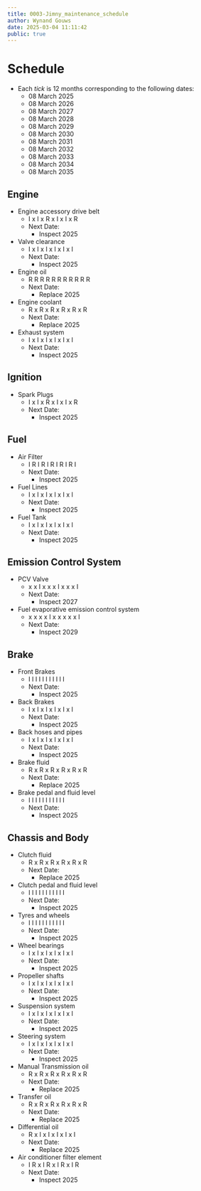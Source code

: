 ```yaml
---
title: 0003-Jimny_maintenance_schedule
author: Wynand Gouws
date: 2025-03-04 11:11:42
public: true
---
```


# Schedule

- Each _tick_ is 12 months corresponding to the following dates:
  - 08 March 2025
  - 08 March 2026
  - 08 March 2027
  - 08 March 2028
  - 08 March 2029
  - 08 March 2030
  - 08 March 2031
  - 08 March 2032
  - 08 March 2033
  - 08 March 2034
  - 08 March 2035

## Engine

- Engine accessory drive belt
  - I x I x R x I x I x R
  - Next Date:
    - Inspect 2025
- Valve clearance
  - I x I x I x I x I x I
  - Next Date:
    - Inspect 2025
- Engine oil
  - R R R R R R R R R R R
  - Next Date:
    - Replace 2025
- Engine coolant
  - R x R x R x R x R x R
  - Next Date:
    - Replace 2025
- Exhaust system
  - I x I x I x I x I x I
  - Next Date:
    - Inspect 2025

## Ignition

- Spark Plugs
  - I x I x R x I x I x R
  - Next Date:
    - Inspect 2025

## Fuel

- Air Filter
  - I R I R I R I R I R I
  - Next Date:
    - Inspect 2025
- Fuel Lines
  - I x I x I x I x I x I
  - Next Date:
    - Inspect 2025
- Fuel Tank
  - I x I x I x I x I x I
  - Next Date:
    - Inspect 2025

## Emission Control System

- PCV Valve
  - x x I x x x I x x x I
  - Next Date:
    - Inspect 2027
- Fuel evaporative emission control system
  - x x x x I x x x x x I
  - Next Date:
    - Inspect 2029

## Brake

- Front Brakes
  - I I I I I I I I I I I
  - Next Date:
    - Inspect 2025
- Back Brakes
  - I x I x I x I x I x I
  - Next Date:
    - Inspect 2025
- Back hoses and pipes
  - I x I x I x I x I x I
  - Next Date:
    - Inspect 2025
- Brake fluid
  - R x R x R x R x R x R
  - Next Date:
    - Replace 2025
- Brake pedal and fluid level
  - I I I I I I I I I I I
  - Next Date:
    - Inspect 2025

## Chassis and Body

- Clutch fluid
  - R x R x R x R x R x R
  - Next Date:
    - Replace 2025
- Clutch pedal and fluid level
  - I I I I I I I I I I I
  - Next Date:
    - Inspect 2025
- Tyres and wheels
  - I I I I I I I I I I I
  - Next Date:
    - Inspect 2025
- Wheel bearings
  - I x I x I x I x I x I
  - Next Date:
    - Inspect 2025
- Propeller shafts
  - I x I x I x I x I x I
  - Next Date:
    - Inspect 2025
- Suspension system
  - I x I x I x I x I x I
  - Next Date:
    - Inspect 2025
- Steering system
  - I x I x I x I x I x I
  - Next Date:
    - Inspect 2025
- Manual Transmission oil
  - R x R x R x R x R x R
  - Next Date:
    - Replace 2025
- Transfer oil
  - R x R x R x R x R x R
  - Next Date:
    - Replace 2025
- Differential oil
  - R x I x I x I x I x I
  - Next Date:
    - Replace 2025
- Air conditioner filter element
  - I R x I R x I R x I R
  - Next Date:
    - Inspect 2025
